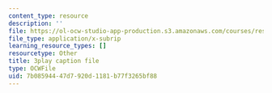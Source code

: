 ```yaml
---
content_type: resource
description: ''
file: https://ol-ocw-studio-app-production.s3.amazonaws.com/courses/res-18-009-learn-differential-equations-up-close-with-gilbert-strang-and-cleve-moler-fall-2015/7b08594447d7920d1181b77f3265bf88_fd7ioT_wwPE.srt
file_type: application/x-subrip
learning_resource_types: []
resourcetype: Other
title: 3play caption file
type: OCWFile
uid: 7b085944-47d7-920d-1181-b77f3265bf88
---
```

